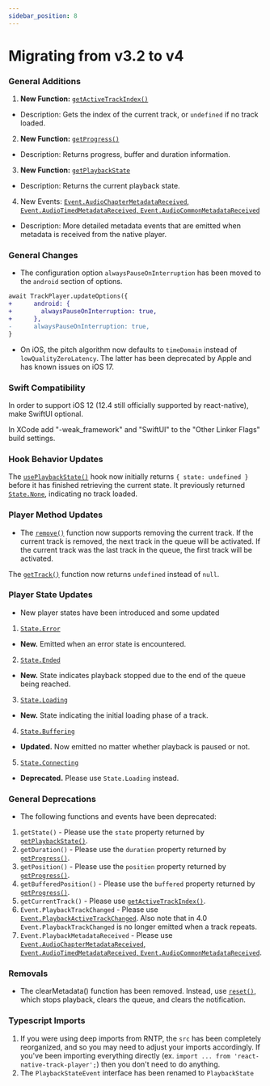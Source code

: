 ```yaml
---
sidebar_position: 8
---
```


# Migrating from v3.2 to v4

### General Additions

1. **New Function:** [`getActiveTrackIndex()`](./api/functions/queue.md#getactivetrackindex)
  - Description: Gets the index of the current track, or `undefined` if no track loaded.
2. **New Function:** [`getProgress()`](./api/functions/player.md#getprogress)
  - Description: Returns progress, buffer and duration information.
3. **New Function:**  [`getPlaybackState`](./api/functions/player.md#getplaybackstate)
  - Description: Returns the current playback state.
4. New Events: [`Event.AudioChapterMetadataReceived`, `Event.AudioTimedMetadataReceived`, `Event.AudioCommonMetadataReceived`](./api/events.md#metadata)
  - Description: More detailed metadata events that are emitted when metadata is received from the native player.

### General Changes

- The configuration option `alwaysPauseOnInterruption` has been moved to the `android` section of options.

```diff
await TrackPlayer.updateOptions({
+      android: {
+        alwaysPauseOnInterruption: true,
+      },
-      alwaysPauseOnInterruption: true,
}
```

- On iOS, the pitch algorithm now defaults to `timeDomain` instead of `lowQualityZeroLatency`. The latter has been deprecated by Apple and has known issues on iOS 17.

### Swift Compatibility

In order to support iOS 12 (12.4 still officially supported by react-native), make SwiftUI optional.

In XCode add "-weak_framework" and "SwiftUI" to the "Other Linker Flags" build settings.

### Hook Behavior Updates

The [`usePlaybackState()`](./api/hooks.md##useplaybackstate) hook now initially returns `{ state: undefined }` before it has finished retrieving the current state. It previously returned [`State.None`](./api/constants/state.md), indicating no track loaded.

### Player Method Updates

- The [`remove()`](./api/functions/queue.md#removeracks) function now supports removing the current track. If the current track is removed, the next track in the queue will be activated. If the current track was the last track in the queue, the first track will be activated.

The [`getTrack()`](./api/functions/queue.md#gettrack) function now returns `undefined` instead of `null`.

### Player State Updates
- New player states have been introduced and some updated
1. [`State.Error`](./api/constants/state.md)
  - **New.** Emitted when an error state is encountered.
2. [`State.Ended`](./api/constants/state.md)
  - **New.** State indicates playback stopped due to the end of the queue being reached.
3. [`State.Loading`](./api/constants/state.md)
  - **New.** State indicating the initial loading phase of a track.
4. [`State.Buffering`](./api/constants/state.md)
  - **Updated.** Now emitted no matter whether playback is paused or not.
5. [`State.Connecting`](./api/constants/state.md)
  - **Deprecated.** Please use `State.Loading` instead.

### General Deprecations
- The following functions and events have been deprecated:

1. `getState()` - Please use the `state` property returned by [`getPlaybackState()`](./api/functions/player.md#getplaybackstate).
2. `getDuration()` -  Please use the `duration` property returned by [`getProgress()`](./api/functions/player.md#getprogress).
3. `getPosition()` -  Please use the `position` property returned by [`getProgress()`](./api/functions/player.md#getprogress).
4. `getBufferedPosition()` -  Please use the `buffered` property returned by [`getProgress()`](./api/functions/player.md#getprogress).
5. `getCurrentTrack()` - Please use [`getActiveTrackIndex()`](./api/functions/queue.md#getactivetrackindex).
6. `Event.PlaybackTrackChanged` - Please use [`Event.PlaybackActiveTrackChanged`](./api/events.md#playbackactivetrackchanged). Also note that in 4.0 `Event.PlaybackTrackChanged` is no longer emitted when a track repeats.
7. `Event.PlaybackMetadataReceived` - Please use [`Event.AudioChapterMetadataReceived`, `Event.AudioTimedMetadataReceived`, `Event.AudioCommonMetadataReceived`](./api/events.md#metadata).

### Removals

- The clearMetadata() function has been removed. Instead, use [`reset()`](./api/functions/player.md#reset), which stops playback, clears the queue, and clears the notification.

### Typescript Imports

1. If you were using deep imports from RNTP, the `src` has been completely
reorganized, and so you may need to adjust your imports accordingly. If you've
been importing everything directly (ex. `import ... from 'react-native-track-player';`)
then you don't need to do anything.
1. The `PlaybackStateEvent` interface has been renamed to `PlaybackState`
